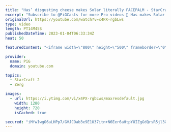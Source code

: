 ```yaml
---
title: "Has’ disgusting cheese makes Solar literally FACEPALM - StarCraft 2"
excerpt: "Subscribe to @PiGCasts for more Pro videos 🐷 Has makes Solar facepalm during World Team League -- 🐷 Second Channel for Learning Resources: https://www.youtube.com/c/PiGRandom 🐷 Third Channel for daily Pro Casts: https://www.youtube.com/c/PiGCasts -- 🐷 Watch live at https://www.twitch.tv/x5_pig 🐷"
originalUrl: https://youtube.com/watch?v=x4PX-rgbLws
type: video
length: PT14M45S
publishedDateTime: 2023-01-04T06:33:34Z
heat: 50

featuredContent: "<iframe width=\"800\" height=\"500\" frameborder=\"0\" src=\"https://www.youtube.com/embed/x4PX-rgbLws\" allow=\"accelerometer; autoplay; encrypted-media; gyroscope; picture-in-picture\" allowfullscreen></iframe>"

provider:
  name: PiG
  domain: youtube.com

topics:
  - StarCraft 2
  - Zerg

images:
  - url: https://i.ytimg.com/vi/x4PX-rgbLws/maxresdefault.jpg
    width: 1280
    height: 720
    isCached: true

secured: "iMfwIwgO6aLHPp7/GVJCOab3e9E1U37itn+N6Eer6aHtpYOIZgGdQrsR5jl3XDSSO8Q6ALQn9l0IazMPBAr9G7GdvwYtcVm7kpj57eNvlSILh0cH4l75kJ932Ye9gyUCB0tWaNPCgnW6d3j1N2B7IyfGi0ZpRb7gItxMQjLdLo1upSYP0LmQJz096d3enFk6iyy8Oj+MMINDv9r8YQ2cN+JRurnfVbz9znlofYDv6MUcuRSW4qZknIoy93nCJatzlvSZ1eoWQCyDrTACXyLW3I6zhVpV7yosSK9VqEy349+KtQHv8X3tn/RVenignZuwu6vA1PJ8pWLGKlGq1YHNjAbGhKrbtyzyv+RIFCOy3KFC8MJvDdjg8wtPMG4PnEQQQmrC2vmfZDl9GZnN8pm0jm8xwHAsndk1GVngkteg5vE=;BvQ2QzmhiuQS6p497p5ERg=="
---
```


